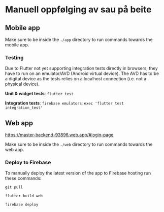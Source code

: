 # Manuell oppfølging av sau på beite

## Mobile app
Make sure to be inside the `./app` directory to run commands towards the mobile app.

### Testing
Due to Flutter not yet supporting integration tests directly in browsers, they have to run on an emulator/AVD (Android virtual device). The AVD has to be a digital device as the tests relies on a localhost connection (i.e. not a physical device).

<b>Unit & widget tests</b>: `flutter test`

<b>Integration tests</b>: `firebase emulators:exec 'flutter test integration_test'`

## Web app

https://master-backend-93896.web.app/#login-page

Make sure to be inside the `./web` directory to run commands towards the web app.

### Deploy to Firebase

To manually deploy the latest version of the app to Firebase hosting run these commands:

`git pull`

`flutter build web`

`firebase deploy`

